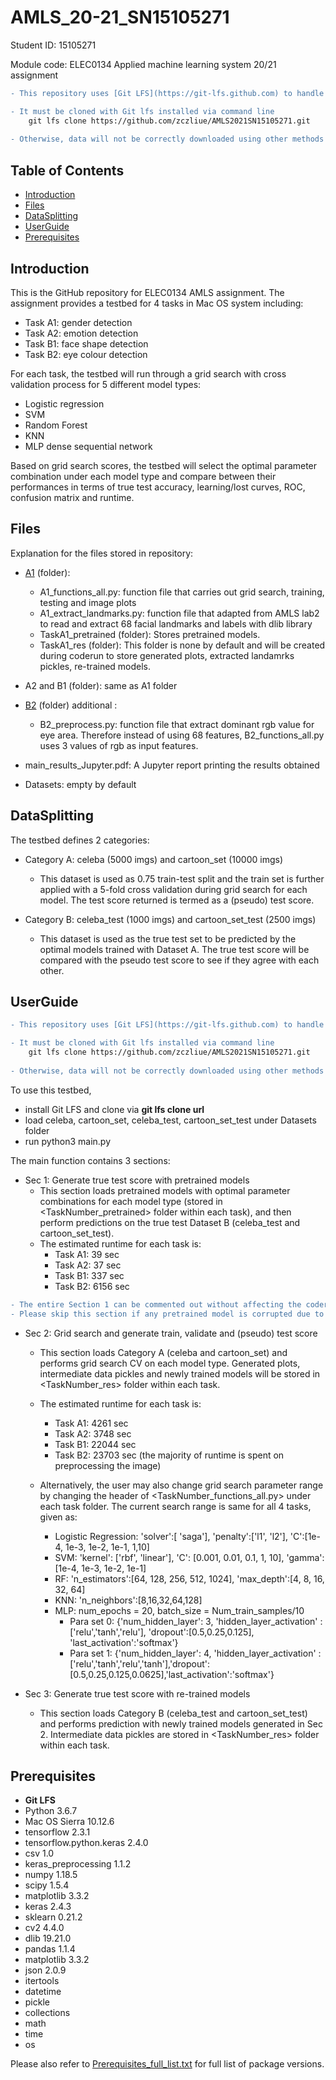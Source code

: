# AMLS_20-21_SN15105271

Student ID: 15105271  

Module code: ELEC0134 Applied machine learning system 20/21 assignment  

```diff
- This repository uses [Git LFS](https://git-lfs.github.com) to handle larger files such as pretrained models

- It must be cloned with Git lfs installed via command line 
    git lfs clone https://github.com/zczliue/AMLS2021SN15105271.git
    
- Otherwise, data will not be correctly downloaded using other methods (such as directly clone from browser or with git clone)
```

## Table of Contents 
- [Introduction](#Introduction)
- [Files](#Files)
- [DataSplitting](#DataSplitting)
- [UserGuide](#UserGuide)
- [Prerequisites](#Prerequisites)


## Introduction
This is the GitHub repository for ELEC0134 AMLS assignment. The assignment provides a testbed for 4 tasks in Mac OS system including:
- Task A1: gender detection
- Task A2: emotion detection
- Task B1: face shape detection
- Task B2: eye colour detection

For each task, the testbed will run through a grid search with cross validation process for 5 different model types: 
- Logistic regression
- SVM
- Random Forest
- KNN
- MLP dense sequential network

Based on grid search scores, the testbed will select the optimal parameter combination under each model type and compare between their performances in terms of true test accuracy, learning/lost curves, ROC, confusion matrix and runtime.  


## Files
Explanation for the files stored in repository:
- [A1](./A1) (folder): 
  - A1_functions_all.py: function file that carries out grid search, training, testing and image plots
  - A1_extract_landmarks.py: function file that adapted from AMLS lab2 to read and extract 68 facial landmarks and labels with dlib library
  - TaskA1_pretrained (folder): Stores pretrained models.
  - TaskA1_res (folder): This folder is none by default and will be created during coderun to store generated plots, extracted landamrks pickles, re-trained models. 
  
 - A2 and B1 (folder): same as A1 folder
 
 - [B2](./B2) (folder) additional :
    - B2_preprocess.py: function file that extract dominant rgb value for eye area. Therefore instead of using 68 features,  B2_functions_all.py uses 3 values of rgb as input features.

- main_results_Jupyter.pdf: A Jupyter report printing the results obtained 

- Datasets: empty by default


## DataSplitting
The testbed defines 2 categories:
- Category A: celeba (5000 imgs) and cartoon_set (10000 imgs)
  - This dataset is used as 0.75 train-test split and the train set is further applied with a 5-fold cross validation during grid search for each model. The test score returned is termed as a (pseudo) test score.

- Category B: celeba_test (1000 imgs) and cartoon_set_test (2500 imgs)
  - This dataset is used as the true test set to be predicted by the optimal models trained with Dataset A. The true test score will be compared with the pseudo test score to see if they agree with each other.
  

 

## UserGuide


```diff
- This repository uses [Git LFS](https://git-lfs.github.com) to handle larger files such as pretrained models

- It must be cloned with Git lfs installed via command line 
    git lfs clone https://github.com/zczliue/AMLS2021SN15105271.git
    
- Otherwise, data will not be correctly downloaded using other methods (such as directly clone from browser or with git clone)
```

To use this testbed, 

- install Git LFS and clone via **git lfs clone url**
- load celeba, cartoon_set, celeba_test, cartoon_set_test under Datasets folder
- run python3 main.py 


The main function contains 3 sections: 

- Sec 1: Generate true test score with pretrained models
  - This section loads pretrained models with optimal parameter combinations for each model type (stored in <TaskNumber_pretrained> folder within each task), and then perform predictions on the true test Dataset B (celeba_test and cartoon_set_test).
   - The estimated runtime for each task is:
      - Task A1: 39 sec
      - Task A2: 37 sec
      - Task B1: 337 sec
      - Task B2: 6156 sec
```diff
- The entire Section 1 can be commented out without affecting the coderun of the next 2 sections. 
- Please skip this section if any pretrained model is corrupted due to improper LFS upload. 
 ```
 
- Sec 2: Grid search and generate train, validate and (pseudo) test score 
  - This section loads Category A (celeba and cartoon_set) and performs grid search CV on each model type. Generated plots, intermediate data pickles and newly trained models will be stored in <TaskNumber_res> folder within each task.
  - The estimated runtime for each task is:
    - Task A1: 4261 sec 
    - Task A2: 3748 sec
    - Task B1: 22044 sec
    - Task B2: 23703 sec (the majority of runtime is spent on preprocessing the image)
     
  - Alternatively, the user may also change grid search parameter range by changing the header of <TaskNumber_functions_all.py> under each task folder. The current search range is same for all 4 tasks, given as:

    - Logistic Regression: 'solver':[ 'saga'], 'penalty':['l1', 'l2'], 'C':[1e-4, 1e-3, 1e-2, 1e-1, 1,10]
    - SVM: 'kernel': ['rbf', 'linear'], 'C': [0.001, 0.01, 0.1, 1, 10], 'gamma': [1e-4, 1e-3, 1e-2, 1e-1]
    - RF: 'n_estimators':[64, 128, 256, 512, 1024], 'max_depth':[4, 8, 16, 32, 64]
    - KNN: 'n_neighbors':[8,16,32,64,128]
    - MLP: num_epochs = 20, batch_size = Num_train_samples/10
      - Para set 0: {'num_hidden_layer': 3, 'hidden_layer_activation' : ['relu','tanh','relu'], 'dropout':[0.5,0.25,0.125], 'last_activation':'softmax'}
      - Para set 1: {'num_hidden_layer': 4, 'hidden_layer_activation' : ['relu','tanh','relu','tanh'],'dropout':[0.5,0.25,0.125,0.0625],'last_activation':'softmax'}

- Sec 3: Generate true test score with re-trained models
  - This section loads Category B (celeba_test and cartoon_set_test) and performs prediction with newly trained models generated in Sec 2. Intermediate data pickles are stored in <TaskNumber_res> folder within each task.
 
## Prerequisites


- **Git LFS**
- Python 3.6.7
- Mac OS Sierra 10.12.6
- tensorflow 2.3.1
- tensorflow.python.keras 2.4.0
- csv 1.0
- keras_preprocessing 1.1.2
- numpy 1.18.5
- scipy 1.5.4
- matplotlib 3.3.2
- keras 2.4.3
- sklearn 0.21.2
- cv2 4.4.0
- dlib 19.21.0
- pandas 1.1.4
- matplotlib 3.3.2
- json 2.0.9
- itertools 
- datetime
- pickle
- collections
- math
- time
- os

Please also refer to [Prerequisites_full_list.txt](./Prerequisites_full_list.txt) for full list of package versions. 


